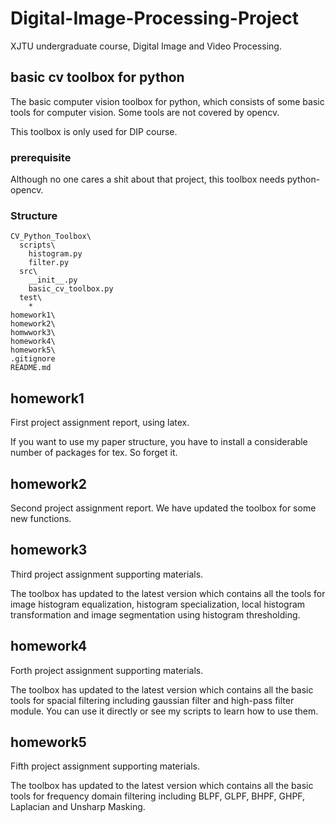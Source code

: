 # Digital-Image-Processing-Project

XJTU undergraduate course, Digital Image and Video Processing.

## basic cv toolbox for python

The basic computer vision toolbox for python, which consists of some basic tools for computer vision. Some tools are not covered by opencv. 

This toolbox is only used for DIP course.

### prerequisite

Although no one cares a shit about that project, this toolbox needs python-opencv.

### Structure

```
CV_Python_Toolbox\
  scripts\
    histogram.py
    filter.py
  src\
    __init__.py
    basic_cv_toolbox.py
  test\
    *
homework1\
homework2\
homwwork3\
homework4\
homework5\
.gitignore
README.md
```

## homework1

First project assignment report, using latex.

If you want to use my paper structure, you have to install a considerable number of packages for tex. So forget it.

## homework2

Second project assignment report. We have updated the toolbox for some new functions.

## homework3

Third project assignment supporting materials.

The toolbox has updated to the latest version which contains all the tools for image histogram equalization, histogram specialization, local histogram transformation and image segmentation using histogram thresholding.

## homework4

Forth project assignment supporting materials.

The toolbox has updated to the latest version which contains all the basic tools for spacial filtering including gaussian filter and high-pass filter module. You can use it directly or see my scripts to learn how to use them.

## homework5

Fifth project assignment supporting materials.

The toolbox has updated to the latest version which contains all the basic tools for frequency domain filtering including BLPF, GLPF, BHPF, GHPF, Laplacian and Unsharp Masking. 
